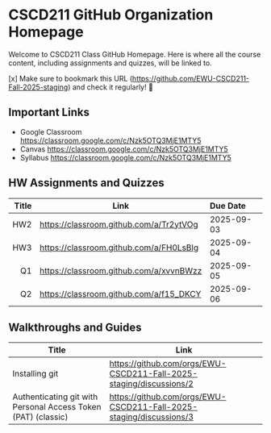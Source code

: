 # CSCD211 GitHub Organization Homepage

Welcome to CSCD211 Class GitHub Homepage. Here is where all the course content, including assignments and quizzes, will be linked to. 

[x] Make sure to bookmark this URL (https://github.com/EWU-CSCD211-Fall-2025-staging) and check it regularly! :rocket:

## Important Links
* Google Classroom <a href ="https://classroom.google.com/c/Nzk5OTQ3MjE1MTY5" target="_blank">https://classroom.google.com/c/Nzk5OTQ3MjE1MTY5</a>
* Canvas <a href ="https://classroom.google.com/c/Nzk5OTQ3MjE1MTY5" target="_blank">https://classroom.google.com/c/Nzk5OTQ3MjE1MTY5</a>
* Syllabus <a href ="https://classroom.google.com/c/Nzk5OTQ3MjE1MTY5" target="_blank">https://classroom.google.com/c/Nzk5OTQ3MjE1MTY5</a>

## HW Assignments and Quizzes
| Title | Link | Due Date |
|------:|------|:---------|
| HW2 | <a href="https://classroom.github.com/a/Tr2ytVOg" target="_blank">https://classroom.github.com/a/Tr2ytVOg</a> | 2025-09-03 |
| HW3 | <a href="https://classroom.github.com/a/FH0LsBlg" target="_blank">https://classroom.github.com/a/FH0LsBlg</a> | 2025-09-04 |
| Q1  | <a href="https://classroom.github.com/a/xvvnBWzz" target="_blank">https://classroom.github.com/a/xvvnBWzz</a> | 2025-09-05 |
| Q2  | <a href="https://classroom.github.com/a/f15_DKCY" target="_blank">https://classroom.github.com/a/f15_DKCY</a> | 2025-09-06 |


## Walkthroughs and Guides
| Title | Link  |
|-------|-------|
| Installing git | <a href="https://github.com/orgs/EWU-CSCD211-Fall-2025-staging/discussions/2" target="_blank">https://github.com/orgs/EWU-CSCD211-Fall-2025-staging/discussions/2</a> |
| Authenticating git with Personal Access Token (PAT) (classic) | <a href="https://github.com/orgs/EWU-CSCD211-Fall-2025-staging/discussions/3" target="_blank">https://github.com/orgs/EWU-CSCD211-Fall-2025-staging/discussions/3</a> |






